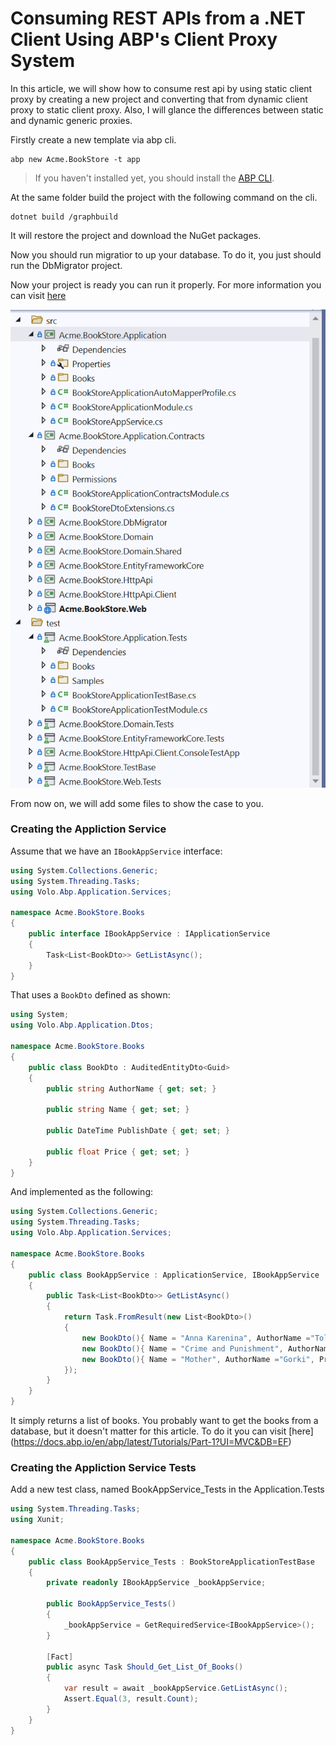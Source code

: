 # Consuming REST APIs from a .NET Client Using ABP's Client Proxy System
In this article, we will show how to consume rest api by using static client proxy by creating a new project and converting that from dynamic client proxy to static client proxy. Also, I will glance the differences between static and dynamic generic proxies.

Firstly create a new template via abp cli. 


````shell
abp new Acme.BookStore -t app
````

> If you haven't installed yet, you should install the [ABP CLI](https://docs.abp.io/en/abp/latest/CLI).

At the same folder build the project with the following command on the cli.
````shell
dotnet build /graphbuild
````

It will restore the project and download the NuGet packages.

Now you should run migratior to up your database. To do it, you just should run the DbMigrator project.

Now your project is ready you can run it properly. For more information you can visit [here](https://docs.abp.io/en/abp/latest/Startup-Templates/Application)

![structure-of-the-project](images/structure.png)

From now on, we will add some files to show the case to you.  

### Creating the Appliction Service

Assume that we have an `IBookAppService` interface:

````csharp
using System.Collections.Generic;
using System.Threading.Tasks;
using Volo.Abp.Application.Services;

namespace Acme.BookStore.Books
{
    public interface IBookAppService : IApplicationService
    {
        Task<List<BookDto>> GetListAsync();
    }
}
````

That uses a `BookDto` defined as shown:

```csharp
using System;
using Volo.Abp.Application.Dtos;

namespace Acme.BookStore.Books
{
    public class BookDto : AuditedEntityDto<Guid>
    {
        public string AuthorName { get; set; }

        public string Name { get; set; }

        public DateTime PublishDate { get; set; }

        public float Price { get; set; }
    }
}
```

And implemented as the following:

```csharp
using System.Collections.Generic;
using System.Threading.Tasks;
using Volo.Abp.Application.Services;

namespace Acme.BookStore.Books
{
    public class BookAppService : ApplicationService, IBookAppService
    {
        public Task<List<BookDto>> GetListAsync()
        {
            return Task.FromResult(new List<BookDto>()
            {
                new BookDto(){ Name = "Anna Karenina", AuthorName ="Tolstoy", Price = 50},
                new BookDto(){ Name = "Crime and Punishment", AuthorName ="Dostoevsky", Price = 60},
                new BookDto(){ Name = "Mother", AuthorName ="Gorki", Price = 70}
            });
        }
    }
}
```
It simply returns a list of books. You probably want to get the books from a database, but it doesn't matter for this article. To do it you can visit [here] (https://docs.abp.io/en/abp/latest/Tutorials/Part-1?UI=MVC&DB=EF)

### Creating the Appliction Service Tests
Add a new test class, named BookAppService_Tests in the Application.Tests

```csharp
using System.Threading.Tasks;
using Xunit;

namespace Acme.BookStore.Books
{
    public class BookAppService_Tests : BookStoreApplicationTestBase
    {
        private readonly IBookAppService _bookAppService;

        public BookAppService_Tests()
        {
            _bookAppService = GetRequiredService<IBookAppService>();
        }

        [Fact]
        public async Task Should_Get_List_Of_Books()
        {
            var result = await _bookAppService.GetListAsync();
            Assert.Equal(3, result.Count);
        }
    }
}
```


